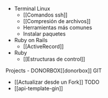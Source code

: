 - Terminal Linux
	- [[Comandos ssh]]
	- [[Compresión de archivos]]
	- Herramientas más comunes
	- Instalar paquetes
- Ruby on Rails
	- [[ActiveRecord]]
- Ruby 
	- [[Estructuras de control]]

Projects
	- DONORBOX[[donorbox]]
GIT
 - [[Actualizar desde un Fork]]
TODO
- [[api-template-gin]]
 